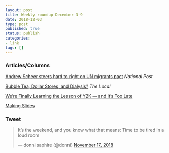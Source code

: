 ```yaml
---
layout: post
title: Weekly roundup December 3-9
date: 2018-12-03
type: post
published: true
status: publish
categories:
- link
tags: []
---
```


### Articles/Columns

[Andrew Scheer steers hard to right on UN migrants pact](https://nationalpost.com/news/canada/andrew-coyne-andrew-scheer-steers-hard-to-right-on-un-migrants-pact "Andrew Coyne: Andrew Scheer steers hard to right on UN migrants pact") *National Post*

[Bubble Tea, Dollar Stores, and Dialysis?](https://thelocal.to/bubble-tea-dollar-stores-and-dialysis-a807d2d1bb4f "Bubble Tea, Dollar Stores, and Dialysis? By Shawn Micallef") *The Local*

[We’re Finally Learning the Lesson of Y2K — and It’s Too Late](https://medium.com/s/story/were-finally-learning-the-lesson-of-y2k-and-it-s-too-late-45ca0615fce1 "We’re Finally Learning the Lesson of Y2K — and It’s Too Late. By Colin Horgan")

[Making Slides](https://kieranhealy.org/blog/archives/2018/03/24/making-slides/ "Making Slides")

### Tweet
<blockquote class="twitter-tweet" data-lang="en"><p lang="en" dir="ltr">It’s the weekend, and you know what that means: Time to be tired in a loud room</p>&mdash; donni saphire (@donni) <a href="https://twitter.com/donni/status/1063618318886686721?ref_src=twsrc%5Etfw">November 17, 2018</a></blockquote> <script async src="https://platform.twitter.com/widgets.js" charset="utf-8"></script> 
